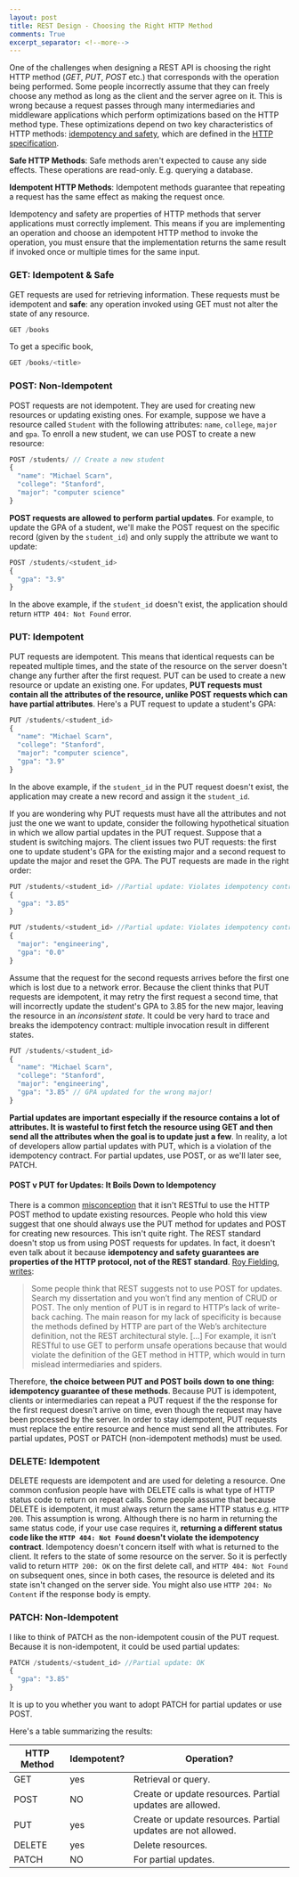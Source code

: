 ```yaml
---
layout: post
title: REST Design - Choosing the Right HTTP Method
comments: True
excerpt_separator: <!--more-->
---
```


One of the challenges when designing a REST API is choosing the right HTTP method (*GET*, *PUT*, *POST* etc.) that corresponds with the operation being performed. Some people incorrectly assume that they can freely choose any method as long as the client and the server agree on it. This is wrong because a request passes through many intermediaries and middleware applications which perform optimizations based on the HTTP method type. These optimizations depend on two key characteristics of HTTP methods: [idempotency and safety](http://codeahoy.com/2016/06/30/idempotent-and-safe-http-methods-why-do-they-matter/), which are defined in the [HTTP specification](https://www.w3.org/Protocols/rfc2616/rfc2616-sec9.html).

<!--more-->

**Safe HTTP Methods**: Safe methods aren't expected to cause any side effects. These operations are read-only. E.g. querying a database.

**Idempotent HTTP Methods**: Idempotent methods guarantee that repeating a request has the same effect as making the request once.

Idempotency and safety are properties of HTTP methods that server applications must correctly implement. This means if you are implementing an operation and choose an idempotent HTTP method to invoke the operation, you must ensure that the implementation returns the same result if invoked once or multiple times for the same input.

### GET: Idempotent & Safe

GET requests are used for retrieving information. These requests must be idempotent and **safe**: any operation invoked using GET must not alter the state of any resource.

```javascript
GET /books
```

To get a specific book,

```javascript
GET /books/<title>
```

### POST: Non-Idempotent

POST requests are not idempotent. They are used for creating new resources or updating existing ones. For example, suppose we have a resource called `Student` with the following attributes: `name`, `college`, `major` and `gpa`. To enroll a new student, we can use POST to create a new resource:

```javascript
POST /students/ // Create a new student
{
  "name": "Michael Scarn",
  "college": "Stanford",
  "major": "computer science"
}
```

**POST requests are allowed to perform partial updates**. For example, to update the GPA of a student, we'll make the POST request on the specific record (given by the `student_id`) and only supply the attribute we want to update:

```javascript
POST /students/<student_id>
{
  "gpa": "3.9"
}
```

In the above example, if the `student_id` doesn't exist, the application should return `HTTP 404: Not Found` error.

### PUT: Idempotent

PUT requests are idempotent. This means that identical requests can be repeated multiple times, and the state of the resource on the server doesn't change any further after the first request. PUT can be used to create a new resource or update an existing one. For updates, **PUT requests must contain all the attributes of the resource, unlike POST requests which can have partial attributes**. Here's a PUT request to update a student's GPA:

```javascript
PUT /students/<student_id>
{
  "name": "Michael Scarn",
  "college": "Stanford",
  "major": "computer science",
  "gpa": "3.9"
}
```

In the above example, if the `student_id` in the PUT request doesn't exist, the application may create a new record and assign it the `student_id`.

If you are wondering why PUT requests must have all the attributes and not just the one we want to update, consider the following hypothetical situation in which we allow partial updates in the PUT request. Suppose that a student is switching majors. The client issues two PUT requests: the first one to update student's GPA for the existing major and a second request to update the major and reset the GPA. The PUT requests are made in the right order:

```javascript
PUT /students/<student_id> //Partial update: Violates idempotency contract
{
  "gpa": "3.85"
}
```

```javascript
PUT /students/<student_id> //Partial update: Violates idempotency contract
{
  "major": "engineering",
  "gpa": "0.0"
}
```

Assume that the request for the second requests arrives before the first one which is lost due to a network error. Because the client thinks that PUT requests are idempotent, it may retry the first request a second time, that will incorrectly update the student's GPA to 3.85 for the new major, leaving the resource in an *inconsistent state*. It could be very hard to trace and breaks the idempotency contract: multiple invocation result in different states.

```javascript
PUT /students/<student_id>
{
  "name": "Michael Scarn",
  "college": "Stanford",
  "major": "engineering",
  "gpa": "3.85" // GPA updated for the wrong major!
}
```
**Partial updates are important especially if the resource contains a lot of attributes. It is wasteful to first fetch the resource using GET and then send all the attributes when the goal is to update just a few**. In reality, a lot of developers allow partial updates with PUT, which is a violation of the idempotency contract. For partial updates, use POST, or as we'll later see, PATCH.

#### POST v PUT for Updates: It Boils Down to Idempotency

There is a common [misconception](http://www.tbray.org/ongoing/When/200x/2009/03/20/Rest-Casuistry) that it isn't RESTful to use the HTTP POST method to update existing resources. People who hold this view suggest that one should always use the PUT method for updates and POST for creating new resources. This isn't quite right. The REST standard doesn't stop us from using POST requests for updates. In fact, it doesn't even talk about it because **idempotency and safety guarantees are properties of the HTTP protocol, not of the REST standard**. [Roy Fielding](http://roy.gbiv.com/),  [writes](http://roy.gbiv.com/untangled/2009/it-is-okay-to-use-post):

> Some people think that REST suggests not to use POST for updates.  Search my dissertation and you won’t find any mention of CRUD or POST. The only mention of PUT is in regard to HTTP’s lack of write-back caching.  The main reason for my lack of specificity is because the methods defined by HTTP are part of the Web’s architecture definition, not the REST architectural style. [...] For example, it isn’t RESTful to use GET to perform unsafe operations because that would violate the definition of the GET method in HTTP, which would in turn mislead intermediaries and spiders.

Therefore, **the choice between PUT and POST boils down to one thing: idempotency guarantee of these methods**. Because PUT is idempotent, clients or intermediaries can repeat a PUT request if the the response for the first request doesn't arrive on time, even though the request may have been processed by the server. In order to stay idempotent, PUT requests must replace the entire resource and hence must send all the attributes. For partial updates, POST or PATCH (non-idempotent methods) must be used.

### DELETE: Idempotent

DELETE requests are idempotent and are used for deleting a resource. One common confusion people have with DELETE calls is what type of HTTP status code to return on repeat calls. Some people assume that because DELETE is idempotent, it must always return the same HTTP status e.g. `HTTP 200`. This assumption is wrong. Although there is no harm in returning the same status code, if your use case requires it, **returning a different status code like the `HTTP 404: Not Found` doesn't violate the idempotency contract**. Idempotency doesn't concern itself with what is returned to the client. It refers to the state of some resource on the server. So it is perfectly valid to return `HTTP 200: OK` on the first delete call, and `HTTP 404: Not Found` on subsequent ones, since in both cases, the resource is deleted and its state isn't changed on the server side. You might also use `HTTP 204: No Content` if the response body is empty.


### PATCH: Non-Idempotent

I like to think of PATCH as the non-idempotent cousin of the PUT request. Because it is non-idempotent, it could be used partial updates:

```javascript
PATCH /students/<student_id> //Partial update: OK
{
  "gpa": "3.85"
}
```

It is up to you whether you want to adopt PATCH for partial updates or use POST.

Here's a table summarizing the results:

| HTTP Method | Idempotent?      | Operation?   
| ----------- | ---------------  | --------- |
| GET         | yes              | Retrieval or query.      |
| POST        | NO               | Create or update resources. Partial updates are allowed.        |
| PUT         | yes              | Create or update resources. Partial updates are not allowed.      |
| DELETE       | yes             | Delete resources.       |
| PATCH       | NO               | For partial updates.       |
